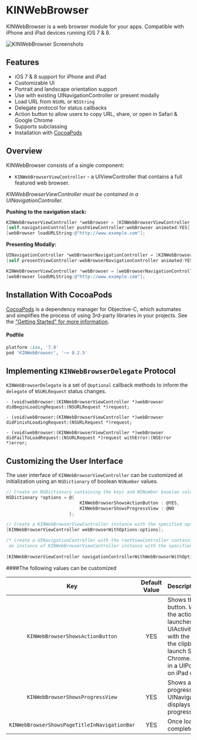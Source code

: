 KINWebBrowser
==========

KINWebBrowser is a web browser module for your apps. Compatible with iPhone and iPad devices running iOS 7 & 8.

![KINWebBrowser Screenshots](http://i.imgur.com/z1jkWKG.png)

Features
------------------------
* iOS 7 & 8 support for iPhone and iPad
* Customizable UI
* Portrait and landscape orientation support
* Use with existing UINavigationController or present modally
* Load URL from `NSURL` or `NSString`
* Delegate protocol for status callbacks
* Action button to allow users to copy URL, share, or open in Safari & Google Chrome
* Supports subclassing
* Installation with [CocoaPods](http://cocoapods.org/)

Overview
------------------------
KINWebBrowser consists of a single component:

* `KINWebBrowserViewController` - a UIViewController that contains a full featured web browser.

*KINWebBrowserViewController must be contained in a UINavigationController.*

**Pushing to the navigation stack:**
```objective-c
KINWebBrowserViewController *webBrowser = [KINWebBrowserViewController webBrowserViewController];
[self.navigationController pushViewController:webBrowser animated:YES];
[webBrowser loadURLString:@"http://www.example.com"];
```

**Presenting Modally:**
```objective-c
UINavigationController *webBrowserNavigationController = [KINWebBrowserViewController navigationControllerWithWebBrowser];
[self presentViewController:webBrowserNavigationController animated:YES completion:nil];

KINWebBrowserViewController *webBrowser = [webBrowserNavigationController rootWebBrowserViewController];
[webBrowser loadURLString:@"http://www.example.com"];
```

Installation With CocoaPods
------------------------

[CocoaPods](http://cocoapods.org) is a dependency manager for Objective-C, which automates and simplifies the process of using 3rd-party libraries in your projects. See the ["Getting Started" for more information](http://guides.cocoapods.org/using/getting-started.html).

#### Podfile

```ruby
platform :ios, '7.0'
pod 'KINWebBrowser', '~> 0.2.5'
```


Implementing `KINWebBrowserDelegate` Protocol
------------------------
`KINWebBrowserDelegate` is a set of `@optional` callback methods to inform the `delegate` of `NSURLRequest` status changes.

```- (void)webBrowser:(KINWebBrowserViewController *)webBrowser didBeginLoadingRequest:(NSURLRequest *)request;```

```- (void)webBrowser:(KINWebBrowserViewController *)webBrowser didFinishLoadingRequest:(NSURLRequest *)request;```

```- (void)webBrowser:(KINWebBrowserViewController *)webBrowser didFailToLoadRequest:(NSURLRequest *)request withError:(NSError *)error;```


Customizing the User Interface
------------------------
The user interface of `KINWebBrowserViewController` can be customized at initialization using an `NSDictionary` of boolean `NSNumber` values.

```objective-c
// Create an NSDictionary containing the keys and NSNumber booelan values 
NSDictionary *options = @{
                            KINWebBrowserShowsActionButton : @YES,
                            KINWebBrowserShowsProgressView : @NO
                        };
```
```objective-c
// Create a KINWebBrowserViewController instance with the specified options
[KINWebBrowserViewController webBrowserWithOptions:options];
```

```objective-c
/* Create a UINavigationController with the rootViewController containing
 an instance of KINWebBrowserViewController instance with the specified options */
 
[KINWebBrowserViewController navigationControllerWithWebBrowserWithOptions:options];
```

####The following values can be customized


| Key | Default Value | Description
|:----:|:----:|:--------------
|`KINWebBrowserShowsActionButton` | YES | Shows the action button. When enabled the action button launches a UIActivityViewController with the URL to copy to the clipboard, share, or launch Safari or Google Chrome. This displays in a UIPopoverController on iPad devices.
| `KINWebBrowserShowsProgressView` | YES | Shows a Safari-like progress view in the UINavigationBar that displays the loading progress of the request.
| `KINWebBrowserShowsPageTitleInNavigationBar` | YES | Once loading is complete, shows the <title> of the URL in the UINavigationBar
| `KINWebBrowserShowsPageURLInNavigationBar` | YES | During loading, shows the URL in the UINavigationBar
| `KINWebBrowserRestoresNavigationBarState` | YES | Restores the `navigationBarHidden` state from before KINWebBrowserViewController was pushed onto the navigation stack. Useful since KINWebBrowserViewController explicitly sets `navigationBarHidden` to `NO`. There is very little reason to set this value to `NO`
| `KINWebBrowserRestoresToolbarState` | YES | Restores the `toolbarBarHidden` state from before KINWebBrowserViewController was pushed onto the navigation stack. Useful since KINWebBrowserViewController explicitly sets `toolbarBarHidden` to `NO`.
